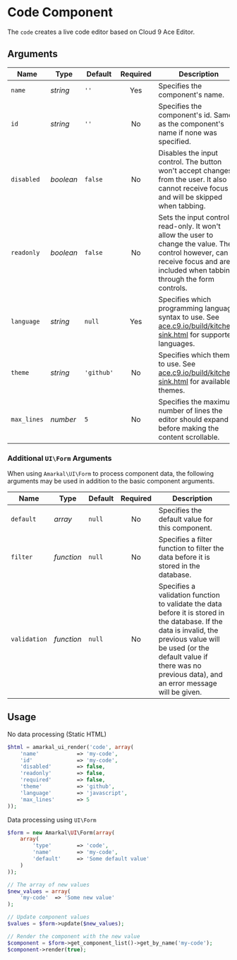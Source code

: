 # Code Component

The `code` creates a live code editor based on Cloud 9 Ace Editor.

## Arguments

Name | Type | Default | Required | Description
---|---|---|:---:|---
`name`|*string*|`''`|Yes|Specifies the component's name.
`id`|*string*|`''`|No|Specifies the component's id. Same as the component's name if none was specified.
`disabled`|*boolean*|`false`|No|Disables the input control. The button won't accept changes from the user. It also cannot receive focus and will be skipped when tabbing.
`readonly`|*boolean*|`false`|No|Sets the input control to read-only. It won't allow the user to change the value. The control however, can receive focus and are included when tabbing through the form controls.
`language`|*string*|`null`|Yes|Specifies which programming language syntax to use. See [ace.c9.io/build/kitchen-sink.html](https://ace.c9.io/build/kitchen-sink.html) for supported languages.
`theme`|*string*|`'github'`|No|Specifies which theme to use. See [ace.c9.io/build/kitchen-sink.html](https://ace.c9.io/build/kitchen-sink.html) for available themes.
`max_lines`|*number*|`5`|No|Specifies the maximum number of lines the editor should expand to before making the content scrollable.

### Additional `UI\Form` Arguments

When using `Amarkal\UI\Form` to process component data, the following arguments may be used in addition to the basic component arguments.

Name | Type | Default | Required | Description
---|---|---|:---:|---
`default`|*array*|`null`|No|Specifies the default value for this component.
`filter`|*function*|`null`|No|Specifies a filter function to filter the data before it is stored in the database.
`validation`|*function*|`null`|No|Specifies a validation function to validate the data before it is stored in the database. If the data is invalid, the previous value will be used (or the default value if there was no previous data), and an error message will be given.

## Usage

No data processing (Static HTML)

```php
$html = amarkal_ui_render('code', array(
    'name'            => 'my-code',
    'id'              => 'my-code',
    'disabled'        => false,
    'readonly'        => false,
    'required'        => false,
    'theme'           => 'github',
    'language'        => 'javascript',
    'max_lines'       => 5
));
```

Data processing using `UI\Form`

```php
$form = new Amarkal\UI\Form(array(
    array(
        'type'        => 'code',
        'name'        => 'my-code',
        'default'     => 'Some default value'
    )
));

// The array of new values
$new_values = array(
    'my-code'  => 'Some new value'
);

// Update component values
$values = $form->update($new_values);

// Render the component with the new value
$component = $form->get_component_list()->get_by_name('my-code');
$component->render(true);
```